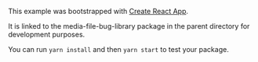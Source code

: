 This example was bootstrapped with [Create React App](https://github.com/facebook/create-react-app).

It is linked to the media-file-bug-library package in the parent directory for development purposes.

You can run `yarn install` and then `yarn start` to test your package.
